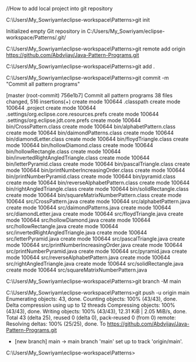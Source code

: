 //How to add local project into git repository

C:\Users\My_Sowriyam\eclipse-workspace\Patterns>git init

Initialized empty Git repository in C:/Users/My_Sowriyam/eclipse-workspace/Patterns/.git/

C:\Users\My_Sowriyam\eclipse-workspace\Patterns>git remote add origin https://github.com/Abdvijay/Java-Pattern-Programs.git

C:\Users\My_Sowriyam\eclipse-workspace\Patterns>git add .

C:\Users\My_Sowriyam\eclipse-workspace\Patterns>git commit -m "Commit all pattern programs"

[master (root-commit) 756e1b7] Commit all pattern programs
 38 files changed, 516 insertions(+)
 create mode 100644 .classpath
 create mode 100644 .project
 create mode 100644 .settings/org.eclipse.core.resources.prefs
 create mode 100644 .settings/org.eclipse.jdt.core.prefs
 create mode 100644 bin/CrossPattern.class
 create mode 100644 bin/alphabetPattern.class
 create mode 100644 bin/daimondPatterns.class
 create mode 100644 bin/diamondLetter.class
 create mode 100644 bin/floydTriangle.class
 create mode 100644 bin/hollowDiamond.class
 create mode 100644 bin/hollowRectangle.class
 create mode 100644 bin/invertedRightAngledTriangle.class
 create mode 100644 bin/letterPyramid.class
 create mode 100644 bin/pascalTriangle.class
 create mode 100644 bin/printNumberIncreasingOrder.class
 create mode 100644 bin/printNumberPyramid.class
 create mode 100644 bin/pyramid.class
 create mode 100644 bin/reverseAlphabetPattern.class
 create mode 100644 bin/rightAngledTriangle.class
 create mode 100644 bin/solidRectangle.class
 create mode 100644 bin/squareMatrixNumberPattern.class
 create mode 100644 src/CrossPattern.java
 create mode 100644 src/alphabetPattern.java
 create mode 100644 src/daimondPatterns.java
 create mode 100644 src/diamondLetter.java
 create mode 100644 src/floydTriangle.java
 create mode 100644 src/hollowDiamond.java
 create mode 100644 src/hollowRectangle.java
 create mode 100644 src/invertedRightAngledTriangle.java
 create mode 100644 src/letterPyramid.java
 create mode 100644 src/pascalTriangle.java
 create mode 100644 src/printNumberIncreasingOrder.java
 create mode 100644 src/printNumberPyramid.java
 create mode 100644 src/pyramid.java
 create mode 100644 src/reverseAlphabetPattern.java
 create mode 100644 src/rightAngledTriangle.java
 create mode 100644 src/solidRectangle.java
 create mode 100644 src/squareMatrixNumberPattern.java

C:\Users\My_Sowriyam\eclipse-workspace\Patterns>git branch -M main

C:\Users\My_Sowriyam\eclipse-workspace\Patterns>git push -u origin main
Enumerating objects: 43, done.
Counting objects: 100% (43/43), done.
Delta compression using up to 12 threads
Compressing objects: 100% (43/43), done.
Writing objects: 100% (43/43), 12.31 KiB | 2.05 MiB/s, done.
Total 43 (delta 25), reused 0 (delta 0), pack-reused 0 (from 0)
remote: Resolving deltas: 100% (25/25), done.
To https://github.com/Abdvijay/Java-Pattern-Programs.git
 * [new branch]      main -> main
branch 'main' set up to track 'origin/main'.

C:\Users\My_Sowriyam\eclipse-workspace\Patterns> 
